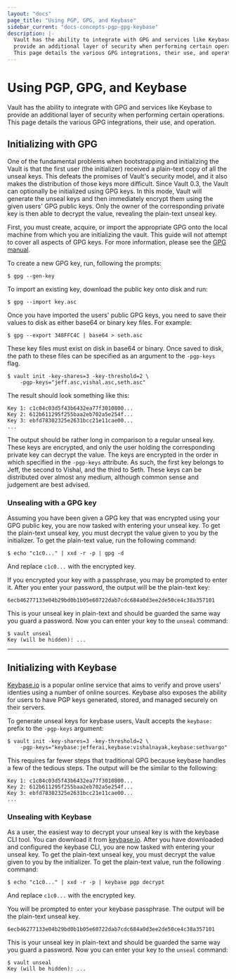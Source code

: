 ```yaml
---
layout: "docs"
page_title: "Using PGP, GPG, and Keybase"
sidebar_current: "docs-concepts-pgp-gpg-keybase"
description: |-
  Vault has the ability to integrate with GPG and services like Keybase.io to
  provide an additional layer of security when performing certain operations.
  This page details the various GPG integrations, their use, and operation.
---
```


# Using PGP, GPG, and Keybase

Vault has the ability to integrate with GPG and services like Keybase to
provide an additional layer of security when performing certain operations.
This page details the various GPG integrations, their use, and operation.

## Initializing with GPG
One of the fundamental problems when bootstrapping and initializing the Vault
is that the first user (the initializer) received a plain-text copy of all the
unseal keys. This defeats the promises of Vault's security model, and it also
makes the distribution of those keys more difficult. Since Vault 0.3, the
Vault can optionally be initialized using GPG keys. In this mode, Vault will
generate the unseal keys and then immediately encrypt them using the given
users' GPG public keys. Only the owner of the corresponding private key is then
able to decrypt the value, revealing the plain-text unseal key.

First, you must create, acquire, or import the appropriate GPG onto the local
machine from which you are initializing the vault. This guide will not attempt
to cover all aspects of GPG keys. For more information, please see the
[GPG manual](https://gnupg.org/gph/en/manual.html).

To create a new GPG key, run, following the prompts:

```
$ gpg --gen-key
```

To import an existing key, download the public key onto disk and run:

```
$ gpg --import key.asc
```

Once you have imported the users' public GPG keys, you need to save their values
to disk as either base64 or binary key files. For example:

```
$ gpg --export 348FFC4C | base64 > seth.asc
```

These key files must exist on disk in base64 or binary. Once saved to disk, the
path to these files can be specified as an argument to the `-pgp-keys` flag.

```
$ vault init -key-shares=3 -key-threshold=2 \
    -pgp-keys="jeff.asc,vishal.asc,seth.asc"
```

The result should look something like this:

```
Key 1: c1c04c03d5f43b6432ea77f3010800...
Key 2: 612b611295f255baa2eb702a5e254f...
Key 3: ebfd78302325e2631bcc21e11cae00...
...
```

The output should be rather long in comparison to a regular unseal key. These
keys are encrypted, and only the user holding the corresponding private key
can decrypt the value. The keys are encrypted in the order in which specified
in the `-pgp-keys` attribute. As such, the first key belongs to Jeff, the second
to Vishal, and the third to Seth. These keys can be distributed over almost any
medium, although common sense and judgement are best advised.

### Unsealing with a GPG key
Assuming you have been given a GPG key that was encrypted using your GPG public
key, you are now tasked with entering your unseal key. To get the plain-text
unseal key, you must decrypt the value given to you by the initializer. To get
the plain-text value, run the following command:

```
$ echo "c1c0..." | xxd -r -p | gpg -d
```

And replace `c1c0...` with the encrypted key.

If you encrypted your key with a passphrase, you may be prompted to enter it.
After you enter your password, the output will be the plain-text key:

```
6ecb46277133e04b29bd0b1b05e60722dab7cdc684a0d3ee2de50ce4c38a357101
```

This is your unseal key in plain-text and should be guarded the same way you
guard a password. Now you can enter your key to the `unseal` command:

```
$ vault unseal
Key (will be hidden): ...
```

- - -

## Initializing with Keybase
[Keybase.io](https://keybase.io) is a popular online service that aims to verify
and prove users' identies using a number of online sources. Keybase also exposes
the ability for users to have PGP keys generated, stored, and managed securely
on their servers.

To generate unseal keys for keybase users, Vault accepts the `keybase:` prefix
to the `-pgp-keys` argument:

```
$ vault init -key-shares=3 -key-threshold=2 \
    -pgp-keys="keybase:jefferai,keybase:vishalnayak,keybase:sethvargo"
```

This requires far fewer steps that traditional GPG because keybase handles a
few of the tedious steps. The output will be the similar to the following:

```
Key 1: c1c04c03d5f43b6432ea77f3010800...
Key 2: 612b611295f255baa2eb702a5e254f...
Key 3: ebfd78302325e2631bcc21e11cae00...
...
```

### Unsealing with Keybase
As a user, the easiest way to decrypt your unseal key is with the keybase CLI
tool. You can download it from [keybase.io](https://keybase.io). After you have
downloaded and configured the keybase CLI, you are now tasked with entering your
unseal key. To get the plain-text unseal key, you must decrypt the value given
to you by the initializer. To get the plain-text value, run the following
command:

```
$ echo "c1c0..." | xxd -r -p | keybase pgp decrypt
```

And replace `c1c0...` with the encrypted key.

You will be prompted to enter your keybase passphrase. The output will be the
plain-text unseal key.

```
6ecb46277133e04b29bd0b1b05e60722dab7cdc684a0d3ee2de50ce4c38a357101
```

This is your unseal key in plain-text and should be guarded the same way you
guard a password. Now you can enter your key to the `unseal` command:

```
$ vault unseal
Key (will be hidden): ...
```
